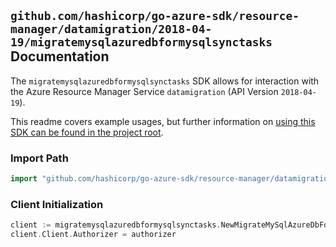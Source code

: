 
## `github.com/hashicorp/go-azure-sdk/resource-manager/datamigration/2018-04-19/migratemysqlazuredbformysqlsynctasks` Documentation

The `migratemysqlazuredbformysqlsynctasks` SDK allows for interaction with the Azure Resource Manager Service `datamigration` (API Version `2018-04-19`).

This readme covers example usages, but further information on [using this SDK can be found in the project root](https://github.com/hashicorp/go-azure-sdk/tree/main/docs).

### Import Path

```go
import "github.com/hashicorp/go-azure-sdk/resource-manager/datamigration/2018-04-19/migratemysqlazuredbformysqlsynctasks"
```


### Client Initialization

```go
client := migratemysqlazuredbformysqlsynctasks.NewMigrateMySqlAzureDbForMySqlSyncTasksClientWithBaseURI("https://management.azure.com")
client.Client.Authorizer = authorizer
```

